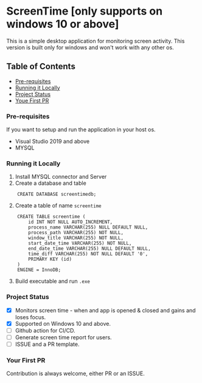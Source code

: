 # ScreenTime [only supports on windows 10 or above]
This is a simple desktop application for monitoring screen activity. This version is built only for windows and won't work with any other os.


## Table of Contents
- [Pre-requisites](#prerequisites)
- [Running it Locally](#running-it-locally)
- [Project Status](#project-status)
- [Youe First PR](#your-first-pr)

### Pre-requisites
If you want to setup and run the application in your host os.
- Visual Studio 2019 and above
- MYSQL

### Running it Locally
1. Install MYSQL connector and Server 
1. Create a database and table 
```
    CREATE DATABASE screentimedb;
```
2. Create a table of name `screentime`
```
    CREATE TABLE screentime ( 
        id INT NOT NULL AUTO_INCREMENT,
        process_name VARCHAR(255) NULL DEFAULT NULL,
        process_path VARCHAR(255) NOT NULL,
        window_title VARCHAR(255) NOT NULL,
        start_date_time VARCHAR(255) NOT NULL,
        end_date_time VARCHAR(255) NULL DEFAULT NULL,
        time_diff VARCHAR(255) NOT NULL DEFAULT '0',
        PRIMARY KEY (id)
    ) 
    ENGINE = InnoDB;
```
3. Build executable and run `.exe`

### Project Status
* [x] Monitors screen time - when and app is opened & closed and gains and loses focus.
* [x] Supported on Windows 10 and above.
* [ ] Github action for CI/CD.
* [ ] Generate screen time report for users.
* [ ] ISSUE and a PR template.

### Your First PR
Contribution is always welcome, either PR or an ISSUE.
